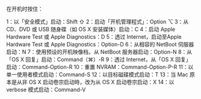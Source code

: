 在开机时按住：

1：以「安全模式」启动：Shift ⇧
 2：启动「开机管理程式」：Option ⌥
 3：从 CD、DVD 或 USB 随身碟（如 OS X 安装媒体）启动：C
 4：启动 Apple Hardware Test 或 Apple Diagnostics：D
 5：透过 Internet，启动至Apple Hardware Test 或 Apple Diagnostics：Option-D
 6：从相容的 NetBoot 伺服器启动：N
 7：使用预设的开机映像档，从 NetBoot 服务器启动：Option-N
 8：从「OS X 回复」启动：Command（⌘）-R
 9：透过 Internet，从「OS X 回复」启动：Command-Option-R
 10：重置 NVRAM：Command-Option-P-R
 11：以单一使用者模式启动：Command-S
 12：以目标磁碟模式启动：T
 13：当 Mac 原本是从非 OS X 启动卷宗启动時，改为从 OS X 启动卷宗启动：X
 14：以 verbose 模式启动：Command-V




